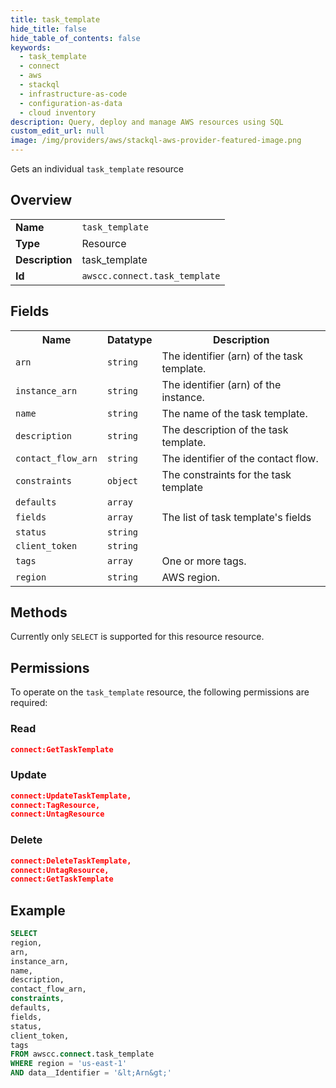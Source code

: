 ```yaml
---
title: task_template
hide_title: false
hide_table_of_contents: false
keywords:
  - task_template
  - connect
  - aws
  - stackql
  - infrastructure-as-code
  - configuration-as-data
  - cloud inventory
description: Query, deploy and manage AWS resources using SQL
custom_edit_url: null
image: /img/providers/aws/stackql-aws-provider-featured-image.png
---
```

Gets an individual <code>task_template</code> resource

## Overview
<table><tbody>
<tr><td><b>Name</b></td><td><code>task_template</code></td></tr>
<tr><td><b>Type</b></td><td>Resource</td></tr>
<tr><td><b>Description</b></td><td>task_template</td></tr>
<tr><td><b>Id</b></td><td><code>awscc.connect.task_template</code></td></tr>
</tbody></table>

## Fields
<table><tbody>
<tr><th>Name</th><th>Datatype</th><th>Description</th></tr>
<tr><td><code>arn</code></td><td><code>string</code></td><td>The identifier (arn) of the task template.</td></tr>
<tr><td><code>instance_arn</code></td><td><code>string</code></td><td>The identifier (arn) of the instance.</td></tr>
<tr><td><code>name</code></td><td><code>string</code></td><td>The name of the task template.</td></tr>
<tr><td><code>description</code></td><td><code>string</code></td><td>The description of the task template.</td></tr>
<tr><td><code>contact_flow_arn</code></td><td><code>string</code></td><td>The identifier of the contact flow.</td></tr>
<tr><td><code>constraints</code></td><td><code>object</code></td><td>The constraints for the task template</td></tr>
<tr><td><code>defaults</code></td><td><code>array</code></td><td></td></tr>
<tr><td><code>fields</code></td><td><code>array</code></td><td>The list of task template's fields</td></tr>
<tr><td><code>status</code></td><td><code>string</code></td><td></td></tr>
<tr><td><code>client_token</code></td><td><code>string</code></td><td></td></tr>
<tr><td><code>tags</code></td><td><code>array</code></td><td>One or more tags.</td></tr>
<tr><td><code>region</code></td><td><code>string</code></td><td>AWS region.</td></tr>

</tbody></table>

## Methods
Currently only <code>SELECT</code> is supported for this resource resource.

## Permissions

To operate on the <code>task_template</code> resource, the following permissions are required:

### Read
```json
connect:GetTaskTemplate
```

### Update
```json
connect:UpdateTaskTemplate,
connect:TagResource,
connect:UntagResource
```

### Delete
```json
connect:DeleteTaskTemplate,
connect:UntagResource,
connect:GetTaskTemplate
```


## Example
```sql
SELECT
region,
arn,
instance_arn,
name,
description,
contact_flow_arn,
constraints,
defaults,
fields,
status,
client_token,
tags
FROM awscc.connect.task_template
WHERE region = 'us-east-1'
AND data__Identifier = '&lt;Arn&gt;'
```
